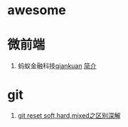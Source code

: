 # awesome

# 微前端
  1. 蚂蚁金融科技[qiankuan](https://github.com/umijs/qiankun) [简介](https://qiankun.umijs.org/zh/guide/#%E4%BB%80%E4%B9%88%E6%98%AF%E5%BE%AE%E5%89%8D%E7%AB%AF)

# git
  1. [git reset soft,hard,mixed之区别深解](https://blog.csdn.net/zpf336/article/details/80896020)

